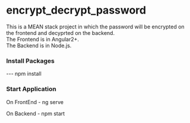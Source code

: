 # encrypt_decrypt_password

This is a MEAN stack project in which the password will be encrypted on the frontend and decyprted on the backend.
<br>
The Frontend is in Angular2+.
<br>
The Backend is in Node.js.

### Install Packages 
--- npm install

### Start Application
On FrontEnd  - ng serve

On Backend  -  npm start
